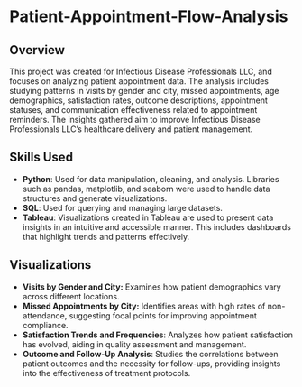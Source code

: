 # Patient-Appointment-Flow-Analysis

## Overview
This project was created for Infectious Disease Professionals LLC, and focuses on analyzing patient appointment data. The analysis includes studying patterns in visits by gender and city, missed appointments, age demographics, satisfaction rates, outcome descriptions, appointment statuses, and communication effectiveness related to appointment reminders. The insights gathered aim to improve  Infectious Disease Professionals LLC’s healthcare delivery and patient management.

## Skills Used
- **Python**: Used for data manipulation, cleaning, and analysis. Libraries such as pandas, matplotlib, and seaborn were used to handle data structures and generate visualizations.
- **SQL**: Used for querying and managing large datasets. 
- **Tableau**: Visualizations created in Tableau are used to present data insights in an intuitive and accessible manner. This includes dashboards that highlight trends and patterns effectively.

## Visualizations
- **Visits by Gender and City:** Examines how patient demographics vary across different locations.
- **Missed Appointments by City:** Identifies areas with high rates of non-attendance, suggesting focal points for improving appointment compliance.
- **Satisfaction Trends and Frequencies**: Analyzes how patient satisfaction has evolved, aiding in quality assessment and management.
- **Outcome and Follow-Up Analysis**: Studies the correlations between patient outcomes and the necessity for follow-ups, providing insights into the effectiveness of treatment protocols.
